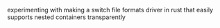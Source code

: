 experimenting with making a switch file formats driver in rust that easily supports nested containers transparently